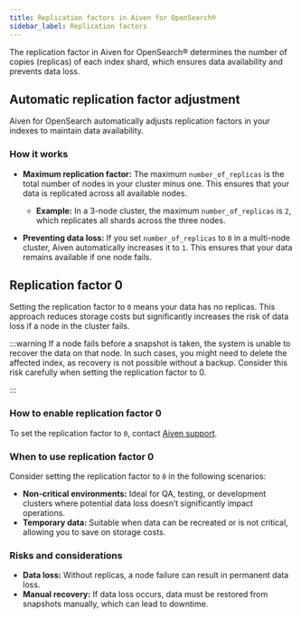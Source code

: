```yaml
---
title: Replication factors in Aiven for OpenSearch®
sidebar_label: Replication factors
---
```


The replication factor in Aiven for OpenSearch® determines the number of copies (replicas) of each index shard, which ensures data availability and prevents data loss.

## Automatic replication factor adjustment

Aiven for OpenSearch automatically adjusts replication factors in your indexes
to maintain data availability.

### How it works

- **Maximum replication factor:** The maximum `number_of_replicas` is the total number
  of nodes in your cluster minus one. This ensures that your data is replicated across
  all available nodes.
  - **Example:** In a 3-node cluster, the maximum `number_of_replicas` is `2`, which
    replicates all shards across the three nodes.

- **Preventing data loss:** If you set `number_of_replicas` to `0` in a multi-node
  cluster, Aiven automatically increases it to `1`. This ensures that your data remains
  available if one node fails.

## Replication factor 0

Setting the replication factor to `0` means your data has no replicas. This approach
reduces storage costs but significantly increases the risk of data loss if a node in
the cluster fails.

:::warning
If a node fails before a snapshot is taken, the system is unable to recover the data on
that node. In such cases, you might need to delete the affected index, as recovery is not
possible without a backup. Consider this risk carefully when setting the replication
factor to 0.

:::

### How to enable replication factor 0

To set the replication factor to `0`, contact [Aiven support](mailto:support@aiven.io).

### When to use replication factor 0

Consider setting the replication factor to `0` in the following scenarios:

- **Non-critical environments:** Ideal for QA, testing, or development clusters where
  potential data loss doesn’t significantly impact operations.
- **Temporary data:** Suitable when data can be recreated or is not critical, allowing
  you to save on storage costs.

### Risks and considerations

- **Data loss:** Without replicas, a node failure can result in permanent data loss.
- **Manual recovery:** If data loss occurs, data must be restored from snapshots
  manually, which can lead to downtime.
